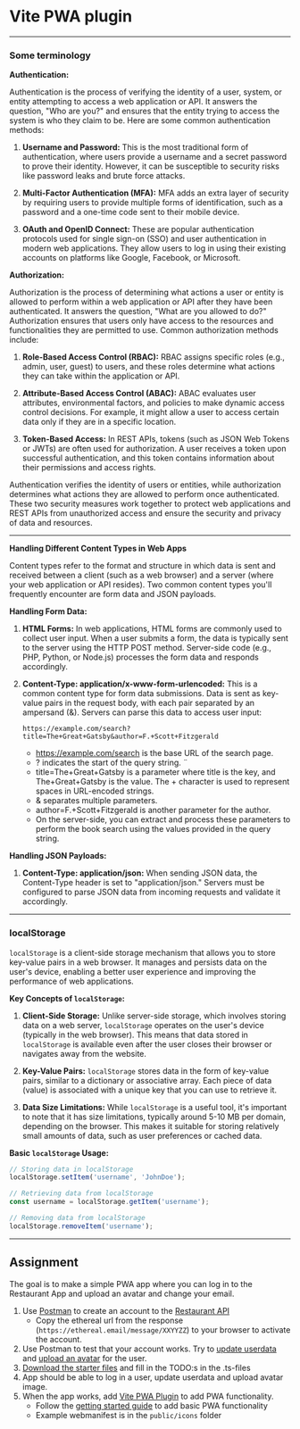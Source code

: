 # Vite PWA plugin

---

### Some terminology

**Authentication:**

Authentication is the process of verifying the identity of a user, system, or entity attempting to access a web
application or API. It answers the question, "Who are you?" and ensures that the entity trying to access the system is
who they claim to be. Here are some common authentication methods:

1. **Username and Password:** This is the most traditional form of authentication, where users provide a username and a
   secret password to prove their identity. However, it can be susceptible to security risks like password leaks and
   brute force attacks.

2. **Multi-Factor Authentication (MFA):** MFA adds an extra layer of security by requiring users to provide multiple
   forms of identification, such as a password and a one-time code sent to their mobile device.

3. **OAuth and OpenID Connect:** These are popular authentication protocols used for single sign-on (SSO) and user
   authentication in modern web applications. They allow users to log in using their existing accounts on platforms like
   Google, Facebook, or Microsoft.

**Authorization:**

Authorization is the process of determining what actions a user or entity is allowed to perform within a web application
or API after they have been authenticated. It answers the question, "What are you allowed to do?" Authorization ensures
that users only have access to the resources and functionalities they are permitted to use. Common authorization methods
include:

1. **Role-Based Access Control (RBAC):** RBAC assigns specific roles (e.g., admin, user, guest) to users, and these
   roles determine what actions they can take within the application or API.

2. **Attribute-Based Access Control (ABAC):** ABAC evaluates user attributes, environmental factors, and policies to
   make dynamic access control decisions. For example, it might allow a user to access certain data only if they are in
   a specific location.

3. **Token-Based Access:** In REST APIs, tokens (such as JSON Web Tokens or JWTs) are often used for authorization. A
   user receives a token upon successful authentication, and this token contains information about their permissions and
   access rights.

Authentication verifies the identity of users or entities, while authorization determines what actions they
are allowed to perform once authenticated. These two security measures work together to protect web applications and
REST APIs from unauthorized access and ensure the security and privacy of data and resources.

---

**Handling Different Content Types in Web Apps**

Content types refer to the format and structure in which data is sent and received between a client (such as a web browser) and a server (where your web application or API resides). Two common content types you'll frequently encounter are form data and JSON payloads.

**Handling Form Data:**

1. **HTML Forms:** In web applications, HTML forms are commonly used to collect user input. When a user submits a form, the data is typically sent to the server using the HTTP POST method. Server-side code (e.g., PHP, Python, or Node.js) processes the form data and responds accordingly.

2. **Content-Type: application/x-www-form-urlencoded:** This is a common content type for form data submissions. Data is sent as key-value pairs in the request body, with each pair separated by an ampersand (&). Servers can parse this data to access user input:
   ```text
   https://example.com/search?title=The+Great+Gatsby&author=F.+Scott+Fitzgerald
   ```
   - https://example.com/search is the base URL of the search page. 
   - ? indicates the start of the query string. ¨
   - title=The+Great+Gatsby is a parameter where title is the key, and The+Great+Gatsby is the value. The + character is used to represent spaces in URL-encoded strings. 
   - & separates multiple parameters. 
   - author=F.+Scott+Fitzgerald is another parameter for the author. 
   - On the server-side, you can extract and process these parameters to perform the book search using the values provided in the query string.


**Handling JSON Payloads:**

1. **Content-Type: application/json:** When sending JSON data, the Content-Type header is set to "application/json." Servers must be configured to parse JSON data from incoming requests and validate it accordingly.

---

### localStorage

`localStorage` is a client-side storage mechanism that allows you to store key-value pairs in a web browser. It manages and persists data on the user's device, enabling a better user experience and improving the performance of web applications.

**Key Concepts of `localStorage`:**

1. **Client-Side Storage:** Unlike server-side storage, which involves storing data on a web server, `localStorage` operates on the user's device (typically in the web browser). This means that data stored in `localStorage` is available even after the user closes their browser or navigates away from the website.

2. **Key-Value Pairs:** `localStorage` stores data in the form of key-value pairs, similar to a dictionary or associative array. Each piece of data (value) is associated with a unique key that you can use to retrieve it.

3. **Data Size Limitations:** While `localStorage` is a useful tool, it's important to note that it has size limitations, typically around 5-10 MB per domain, depending on the browser. This makes it suitable for storing relatively small amounts of data, such as user preferences or cached data.

**Basic `localStorage` Usage:**

```javascript
// Storing data in localStorage
localStorage.setItem('username', 'JohnDoe');

// Retrieving data from localStorage
const username = localStorage.getItem('username');

// Removing data from localStorage
localStorage.removeItem('username');
```

---

## Assignment

The goal is to make a simple PWA app where you can log in to the Restaurant App and upload an avatar and change your
email.

1. Use [Postman](https://www.postman.com/downloads/) to create an account to the [Restaurant API](https://media1.edu.metropolia.fi/restaurant/#api-User-CreateUser)
   - Copy the ethereal url from the response (`https://ethereal.email/message/XXYYZZ`) to your browser to activate the account.
2. Use Postman to test that your account works. Try to [update userdata](https://student-restaurants.azurewebsites.net/#api-User-UpdateCurrentUser) and [upload an avatar](https://student-restaurants.azurewebsites.net/#api-User-UploadAvatar) for the user.
3. [Download the starter files](https://github.com/ilkkamtk/vite-pwa-starter) and fill in the TODO:s in the .ts-files
4. App should be able to log in a user, update userdata and upload avatar image.
5. When the app works, add [Vite PWA Plugin](https://vite-pwa-org.netlify.app/) to add PWA functionality.
   - Follow the [getting started guide](https://vite-pwa-org.netlify.app/guide/) to add basic PWA functionality
   - Example webmanifest is in the `public/icons` folder

